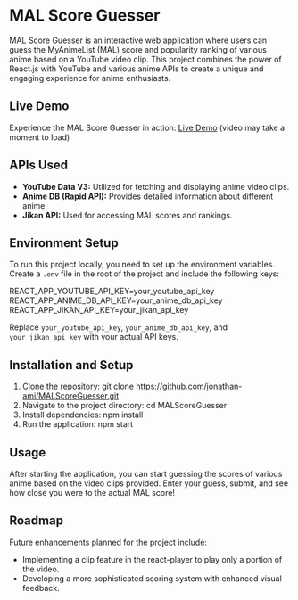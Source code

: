 # MAL Score Guesser

MAL Score Guesser is an interactive web application where users can guess the MyAnimeList (MAL) score and popularity ranking of various anime based on a YouTube video clip. This project combines the power of React.js with YouTube and various anime APIs to create a unique and engaging experience for anime enthusiasts.

## Live Demo

Experience the MAL Score Guesser in action: [Live Demo](https://mal-score-guesser.vercel.app/) (video may take a moment to load)

## APIs Used

- **YouTube Data V3:** Utilized for fetching and displaying anime video clips.
- **Anime DB (Rapid API):** Provides detailed information about different anime.
- **Jikan API:** Used for accessing MAL scores and rankings.

## Environment Setup

To run this project locally, you need to set up the environment variables. Create a `.env` file in the root of the project and include the following keys: <br>

REACT_APP_YOUTUBE_API_KEY=your_youtube_api_key <br>
REACT_APP_ANIME_DB_API_KEY=your_anime_db_api_key <br>
REACT_APP_JIKAN_API_KEY=your_jikan_api_key <br>

Replace `your_youtube_api_key`, `your_anime_db_api_key`, and `your_jikan_api_key` with your actual API keys.

## Installation and Setup

1. Clone the repository:
  git clone https://github.com/jonathan-ami/MALScoreGuesser.git
2. Navigate to the project directory:
  cd MALScoreGuesser
3. Install dependencies:
  npm install
4. Run the application:
   npm start


## Usage

After starting the application, you can start guessing the scores of various anime based on the video clips provided. Enter your guess, submit, and see how close you were to the actual MAL score!

## Roadmap

Future enhancements planned for the project include:

- Implementing a clip feature in the react-player to play only a portion of the video.
- Developing a more sophisticated scoring system with enhanced visual feedback.


